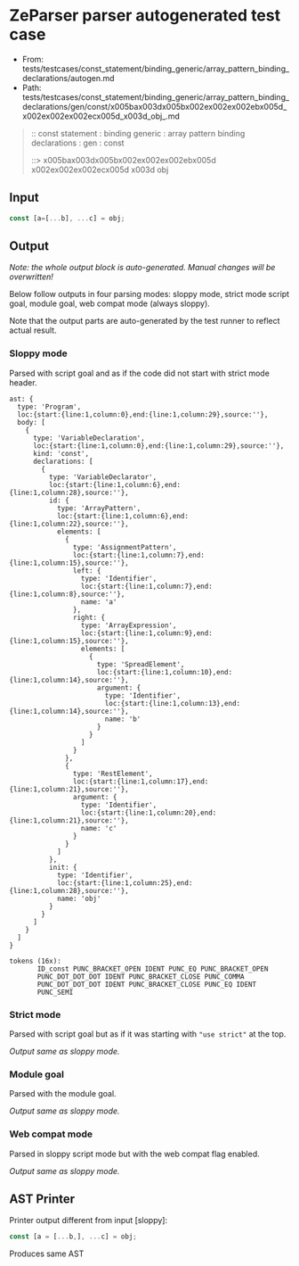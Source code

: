 # ZeParser parser autogenerated test case

- From: tests/testcases/const_statement/binding_generic/array_pattern_binding_declarations/autogen.md
- Path: tests/testcases/const_statement/binding_generic/array_pattern_binding_declarations/gen/const/x005bax003dx005bx002ex002ex002ebx005d_x002ex002ex002ecx005d_x003d_obj_.md

> :: const statement : binding generic : array pattern binding declarations : gen : const
>
> ::> x005bax003dx005bx002ex002ex002ebx005d x002ex002ex002ecx005d x003d obj

## Input


`````js
const [a=[...b], ...c] = obj;
`````

## Output

_Note: the whole output block is auto-generated. Manual changes will be overwritten!_

Below follow outputs in four parsing modes: sloppy mode, strict mode script goal, module goal, web compat mode (always sloppy).

Note that the output parts are auto-generated by the test runner to reflect actual result.

### Sloppy mode

Parsed with script goal and as if the code did not start with strict mode header.

`````
ast: {
  type: 'Program',
  loc:{start:{line:1,column:0},end:{line:1,column:29},source:''},
  body: [
    {
      type: 'VariableDeclaration',
      loc:{start:{line:1,column:0},end:{line:1,column:29},source:''},
      kind: 'const',
      declarations: [
        {
          type: 'VariableDeclarator',
          loc:{start:{line:1,column:6},end:{line:1,column:28},source:''},
          id: {
            type: 'ArrayPattern',
            loc:{start:{line:1,column:6},end:{line:1,column:22},source:''},
            elements: [
              {
                type: 'AssignmentPattern',
                loc:{start:{line:1,column:7},end:{line:1,column:15},source:''},
                left: {
                  type: 'Identifier',
                  loc:{start:{line:1,column:7},end:{line:1,column:8},source:''},
                  name: 'a'
                },
                right: {
                  type: 'ArrayExpression',
                  loc:{start:{line:1,column:9},end:{line:1,column:15},source:''},
                  elements: [
                    {
                      type: 'SpreadElement',
                      loc:{start:{line:1,column:10},end:{line:1,column:14},source:''},
                      argument: {
                        type: 'Identifier',
                        loc:{start:{line:1,column:13},end:{line:1,column:14},source:''},
                        name: 'b'
                      }
                    }
                  ]
                }
              },
              {
                type: 'RestElement',
                loc:{start:{line:1,column:17},end:{line:1,column:21},source:''},
                argument: {
                  type: 'Identifier',
                  loc:{start:{line:1,column:20},end:{line:1,column:21},source:''},
                  name: 'c'
                }
              }
            ]
          },
          init: {
            type: 'Identifier',
            loc:{start:{line:1,column:25},end:{line:1,column:28},source:''},
            name: 'obj'
          }
        }
      ]
    }
  ]
}

tokens (16x):
       ID_const PUNC_BRACKET_OPEN IDENT PUNC_EQ PUNC_BRACKET_OPEN
       PUNC_DOT_DOT_DOT IDENT PUNC_BRACKET_CLOSE PUNC_COMMA
       PUNC_DOT_DOT_DOT IDENT PUNC_BRACKET_CLOSE PUNC_EQ IDENT
       PUNC_SEMI
`````

### Strict mode

Parsed with script goal but as if it was starting with `"use strict"` at the top.

_Output same as sloppy mode._

### Module goal

Parsed with the module goal.

_Output same as sloppy mode._

### Web compat mode

Parsed in sloppy script mode but with the web compat flag enabled.

_Output same as sloppy mode._

## AST Printer

Printer output different from input [sloppy]:

````js
const [a = [...b,], ...c] = obj;
````

Produces same AST
